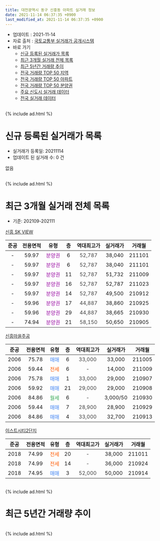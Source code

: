 ```yaml
---
title: 대전광역시 동구 신흥동 아파트 실거래 정보
date: 2021-11-14 06:37:35 +0900
last_modified_at: 2021-11-14 06:37:35 +0900
---
```


* 업데이트 : 2021-11-14
* 자료 출처 : [국토교통부 실거래가 공개시스템](http://rt.molit.go.kr)
* 바로 가기
    * [신규 등록된 실거래가 목록](#신규-등록된-실거래가-목록)
    * [최근 3개월 실거래 전체 목록](#최근-3개월-실거래-전체-목록)
    * [최근 5년간 거래량 추이](#최근-5년간-거래량-추이)
    * [전국 거래량 TOP 50 지역](https://inasie.github.io/apt-trade-info/최근-3개월-전국에서-가장-거래가-많이-발생한-지역)
    * [전국 거래량 TOP 50 아파트](https://inasie.github.io/apt-trade-info/최근-3개월-전국에서-가장-거래가-많이-발생한-아파트)
    * [전국 거래량 TOP 50 분양권](https://inasie.github.io/apt-trade-info/최근-3개월-전국에서-가장-거래가-많이-발생한-분양권)
    * [주요 신도시 실거래 데이터](https://inasie.github.io/apt-trade-info/주요-신도시)
    * [전국 실거래 데이터](https://inasie.github.io/apt-trade-info/전국)
<br>
{% include ad.html %}
<br>

# 신규 등록된 실거래가 목록
* 실거래가 등록일: 20211114
* 업데이트 된 실거래 수: 0 건

없음

<br>
{% include ad.html %}
<br>

# 최근 3개월 실거래 전체 목록
* 기준: 202109-202111


[신흥 SK VIEW](https://search.naver.com/search.naver?query=%EB%8C%80%EC%A0%84%EA%B4%91%EC%97%AD%EC%8B%9C+%EB%8F%99%EA%B5%AC+%EC%8B%A0%ED%9D%A5%EB%8F%99+%EC%8B%A0%ED%9D%A5+SK+VIEW)

|준공|전용면적|유형|층|역대최고가|실거래가|거래월|
|:---:|:---:|:---:|:---:|:---:|:---:|:---:|
|-|59.97|<span style="color:#9C11A5">분양권</span>|6|<span style="color:#444444">52,787</span>|38,040|211101|
|-|59.97|<span style="color:#9C11A5">분양권</span>|6|<span style="color:#444444">52,787</span>|38,040|211101|
|-|59.97|<span style="color:#9C11A5">분양권</span>|11|<span style="color:#444444">52,787</span>|51,732|211009|
|-|59.97|<span style="color:#9C11A5">분양권</span>|16|<span style="color:#444444">52,787</span>|52,787|211023|
|-|59.97|<span style="color:#9C11A5">분양권</span>|14|<span style="color:#444444">52,787</span>|49,500|210912|
|-|59.96|<span style="color:#9C11A5">분양권</span>|17|<span style="color:#444444">44,887</span>|38,860|210925|
|-|59.96|<span style="color:#9C11A5">분양권</span>|29|<span style="color:#444444">44,887</span>|38,665|210930|
|-|74.94|<span style="color:#9C11A5">분양권</span>|21|<span style="color:#444444">58,150</span>|50,650|210905|

[신흥마을주공](https://search.naver.com/search.naver?query=%EB%8C%80%EC%A0%84%EA%B4%91%EC%97%AD%EC%8B%9C+%EB%8F%99%EA%B5%AC+%EC%8B%A0%ED%9D%A5%EB%8F%99+%EC%8B%A0%ED%9D%A5%EB%A7%88%EC%9D%84%EC%A3%BC%EA%B3%B5)

|준공|전용면적|유형|층|역대최고가|실거래가|거래월|
|:---:|:---:|:---:|:---:|:---:|:---:|:---:|
|2006|75.78|<span style="color:#4285f3">매매</span>|6|<span style="color:#444444">33,000</span>|33,000|211005|
|2006|59.44|<span style="color:#ff5a00">전세</span>|6|<span style="color:#444444">-</span>|14,000|211009|
|2006|75.78|<span style="color:#4285f3">매매</span>|1|<span style="color:#444444">33,000</span>|29,000|210907|
|2006|59.92|<span style="color:#4285f3">매매</span>|21|<span style="color:#444444">29,000</span>|29,000|210908|
|2006|84.86|<span style="color:#34a853">월세</span>|6|<span style="color:#444444">-</span>|3,000/50|210930|
|2006|59.44|<span style="color:#4285f3">매매</span>|7|<span style="color:#444444">28,900</span>|28,900|210929|
|2006|84.86|<span style="color:#4285f3">매매</span>|4|<span style="color:#444444">33,000</span>|32,700|210913|

[이스트시티2단지](https://search.naver.com/search.naver?query=%EB%8C%80%EC%A0%84%EA%B4%91%EC%97%AD%EC%8B%9C+%EB%8F%99%EA%B5%AC+%EC%8B%A0%ED%9D%A5%EB%8F%99+%EC%9D%B4%EC%8A%A4%ED%8A%B8%EC%8B%9C%ED%8B%B02%EB%8B%A8%EC%A7%80)

|준공|전용면적|유형|층|역대최고가|실거래가|거래월|
|:---:|:---:|:---:|:---:|:---:|:---:|:---:|
|2018|74.99|<span style="color:#ff5a00">전세</span>|20|<span style="color:#444444">-</span>|38,000|211011|
|2018|74.99|<span style="color:#ff5a00">전세</span>|14|<span style="color:#444444">-</span>|36,000|210924|
|2018|74.95|<span style="color:#4285f3">매매</span>|3|<span style="color:#444444">52,000</span>|50,000|210914|


<br>
{% include ad.html %}
<br>

# 최근 5년간 거래량 추이


<div style="width:100%;">
    <canvas id="deal_progress" height="200"></canvas>
</div>

<script>
new Chart(document.getElementById("deal_progress"), {
    type: 'line',
    data: {
        labels: ['201611','201612','201701','201702','201703','201704','201705','201706','201707','201708','201709','201710','201711','201712','201801','201802','201803','201804','201805','201806','201807','201808','201809','201810','201811','201812','201901','201902','201903','201904','201905','201906','201907','201908','201909','201910','201911','201912','202001','202002','202003','202004','202005','202006','202007','202008','202009','202010','202011','202012','202101','202102','202103','202104','202105','202106','202107','202108','202109','202110','202111'],
        datasets: [{
            label: '매매',
            pointRadius: 1,
            data: [3, 1, 5, 4, 3, 7, 2, 3, 3, 6, 3, 0, 1, 1, 10, 3, 6, 5, 8, 8, 3, 8, 12, 56, 33, 53, 32, 27, 8, 5, 11, 6, 7, 30, 16, 24, 20, 12, 10, 358, 42, 17, 19, 25, 14, 11, 7, 20, 16, 13, 5, 12, 9, 14, 27, 9, 8, 9, 9, 3, 2],
            borderColor: "rgba(255, 201, 14, 1)",
            backgroundColor: "rgba(255, 201, 14, 0.5)",
            fill: false,
            lineTension: 0
        },{
            label: '전월세',
            pointRadius: 1,
            data: [1, 1, 3, 1, 4, 2, 0, 1, 0, 0, 3, 3, 4, 6, 1, 0, 4, 3, 0, 1, 1, 3, 11, 13, 39, 69, 92, 57, 25, 16, 4, 11, 12, 12, 6, 10, 13, 2, 3, 5, 9, 8, 2, 5, 2, 2, 3, 4, 31, 34, 13, 3, 4, 10, 8, 13, 7, 7, 2, 2, 0],
            borderColor: "rgba(0, 141, 185, 1)",
            backgroundColor: "rgba(0, 141, 185, 0.5)",
            fill: false,
            lineTension: 0
        }
        ]
    },
    options: {
        responsive: true,
        title: {
            display: false
        },
        tooltips: {
            mode: 'index',
            intersect: false
        },
        hover: {
            mode: 'nearest',
            intersect: true
        },
        scales: {
            xAxes: [{
                display: true,
                scaleLabel: {
                    display: true,
                    labelString: '년/월'
                }
            }],
            yAxes: [{
                display: true,
                ticks: {
                    suggestedMin: 0,
                },
                scaleLabel: {
                    display: true,
                    labelString: '실거래 수'
                }
            }]
        }
    }
});

</script>


<br>
{% include ad.html %}
<br>

